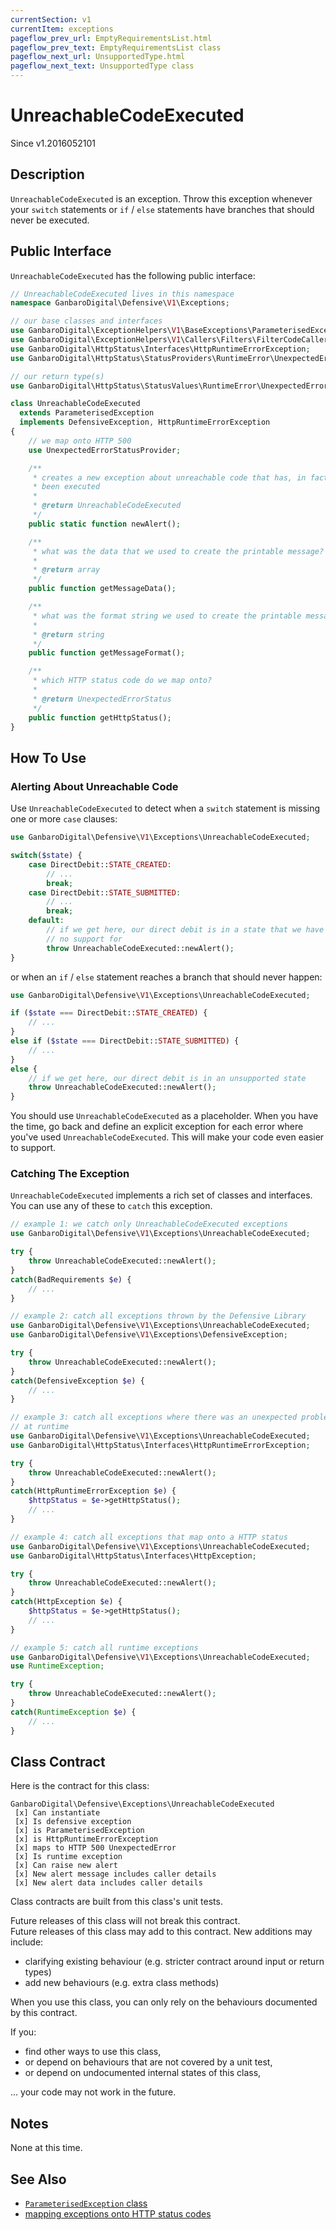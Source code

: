 ```yaml
---
currentSection: v1
currentItem: exceptions
pageflow_prev_url: EmptyRequirementsList.html
pageflow_prev_text: EmptyRequirementsList class
pageflow_next_url: UnsupportedType.html
pageflow_next_text: UnsupportedType class
---
```


# UnreachableCodeExecuted

<div class="callout info" markdown="1">
Since v1.2016052101
</div>

## Description

`UnreachableCodeExecuted` is an exception. Throw this exception whenever your `switch` statements or `if` / `else` statements have branches that should never be executed.

## Public Interface

`UnreachableCodeExecuted` has the following public interface:

```php
// UnreachableCodeExecuted lives in this namespace
namespace GanbaroDigital\Defensive\V1\Exceptions;

// our base classes and interfaces
use GanbaroDigital\ExceptionHelpers\V1\BaseExceptions\ParameterisedException;
use GanbaroDigital\ExceptionHelpers\V1\Callers\Filters\FilterCodeCaller;
use GanbaroDigital\HttpStatus\Interfaces\HttpRuntimeErrorException;
use GanbaroDigital\HttpStatus\StatusProviders\RuntimeError\UnexpectedErrorStatusProvider;

// our return type(s)
use GanbaroDigital\HttpStatus\StatusValues\RuntimeError\UnexpectedErrorStatus;

class UnreachableCodeExecuted
  extends ParameterisedException
  implements DefensiveException, HttpRuntimeErrorException
{
    // we map onto HTTP 500
    use UnexpectedErrorStatusProvider;

    /**
     * creates a new exception about unreachable code that has, in fact,
     * been executed
     *
     * @return UnreachableCodeExecuted
     */
    public static function newAlert();

    /**
     * what was the data that we used to create the printable message?
     *
     * @return array
     */
    public function getMessageData();

    /**
     * what was the format string we used to create the printable message?
     *
     * @return string
     */
    public function getMessageFormat();

    /**
     * which HTTP status code do we map onto?
     *
     * @return UnexpectedErrorStatus
     */
    public function getHttpStatus();
}
```

## How To Use

### Alerting About Unreachable Code

Use `UnreachableCodeExecuted` to detect when a `switch` statement is missing one or more `case` clauses:

```php
use GanbaroDigital\Defensive\V1\Exceptions\UnreachableCodeExecuted;

switch($state) {
    case DirectDebit::STATE_CREATED:
        // ...
        break;
    case DirectDebit::STATE_SUBMITTED:
        // ...
        break;
    default:
        // if we get here, our direct debit is in a state that we have
        // no support for
        throw UnreachableCodeExecuted::newAlert();
}
```

or when an `if` / `else` statement reaches a branch that should never happen:

```php
use GanbaroDigital\Defensive\V1\Exceptions\UnreachableCodeExecuted;

if ($state === DirectDebit::STATE_CREATED) {
    // ...
}
else if ($state === DirectDebit::STATE_SUBMITTED) {
    // ...
}
else {
    // if we get here, our direct debit is in an unsupported state
    throw UnreachableCodeExecuted::newAlert();
}
```

You should use `UnreachableCodeExecuted` as a placeholder. When you have the time, go back and define an explicit exception for each error where you've used `UnreachableCodeExecuted`. This will make your code even easier to support.

### Catching The Exception

`UnreachableCodeExecuted` implements a rich set of classes and interfaces. You can use any of these to `catch` this exception.

```php
// example 1: we catch only UnreachableCodeExecuted exceptions
use GanbaroDigital\Defensive\V1\Exceptions\UnreachableCodeExecuted;

try {
    throw UnreachableCodeExecuted::newAlert();
}
catch(BadRequirements $e) {
    // ...
}
```

```php
// example 2: catch all exceptions thrown by the Defensive Library
use GanbaroDigital\Defensive\V1\Exceptions\UnreachableCodeExecuted;
use GanbaroDigital\Defensive\V1\Exceptions\DefensiveException;

try {
    throw UnreachableCodeExecuted::newAlert();
}
catch(DefensiveException $e) {
    // ...
}
```

```php
// example 3: catch all exceptions where there was an unexpected problem
// at runtime
use GanbaroDigital\Defensive\V1\Exceptions\UnreachableCodeExecuted;
use GanbaroDigital\HttpStatus\Interfaces\HttpRuntimeErrorException;

try {
    throw UnreachableCodeExecuted::newAlert();
}
catch(HttpRuntimeErrorException $e) {
    $httpStatus = $e->getHttpStatus();
    // ...
}
```

```php
// example 4: catch all exceptions that map onto a HTTP status
use GanbaroDigital\Defensive\V1\Exceptions\UnreachableCodeExecuted;
use GanbaroDigital\HttpStatus\Interfaces\HttpException;

try {
    throw UnreachableCodeExecuted::newAlert();
}
catch(HttpException $e) {
    $httpStatus = $e->getHttpStatus();
    // ...
}
```

```php
// example 5: catch all runtime exceptions
use GanbaroDigital\Defensive\V1\Exceptions\UnreachableCodeExecuted;
use RuntimeException;

try {
    throw UnreachableCodeExecuted::newAlert();
}
catch(RuntimeException $e) {
    // ...
}
```

## Class Contract

Here is the contract for this class:

    GanbaroDigital\Defensive\Exceptions\UnreachableCodeExecuted
     [x] Can instantiate
     [x] Is defensive exception
     [x] is ParameterisedException
     [x] is HttpRuntimeErrorException
     [x] maps to HTTP 500 UnexpectedError
     [x] Is runtime exception
     [x] Can raise new alert
     [x] New alert message includes caller details
     [x] New alert data includes caller details

Class contracts are built from this class's unit tests.

<div class="callout success">
Future releases of this class will not break this contract.
</div>

<div class="callout info" markdown="1">
Future releases of this class may add to this contract. New additions may include:

* clarifying existing behaviour (e.g. stricter contract around input or return types)
* add new behaviours (e.g. extra class methods)
</div>

<div class="callout warning" markdown="1">
When you use this class, you can only rely on the behaviours documented by this contract.

If you:

* find other ways to use this class,
* or depend on behaviours that are not covered by a unit test,
* or depend on undocumented internal states of this class,

... your code may not work in the future.
</div>

## Notes

None at this time.

## See Also

* [`ParameterisedException` class](http://ganbarodigital.github.io/php-mv-exception-helpers/V1/BaseExceptions/ParameterisedException.html)
* [mapping exceptions onto HTTP status codes](http://ganbarodigital.github.io/php-http-status/usage/http-exceptions.html)
